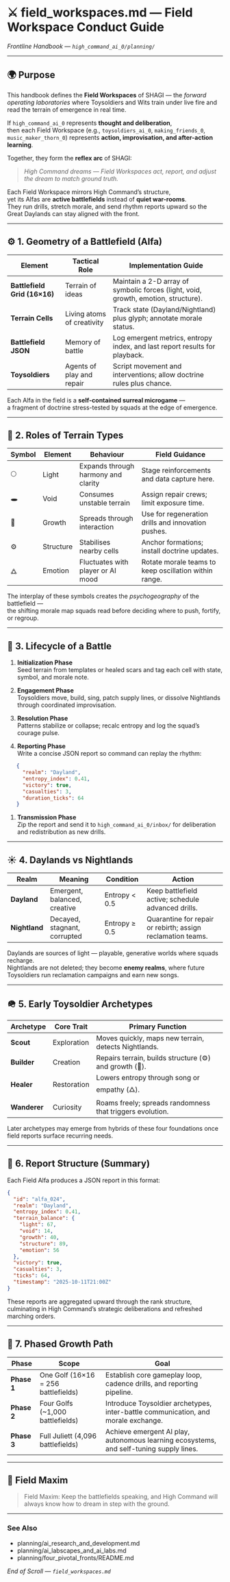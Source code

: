 # ⚔️ field_workspaces.md — Field Workspace Conduct Guide  

*Frontline Handbook — `high_command_ai_0/planning/`*

---

## 🌍 Purpose

This handbook defines the **Field Workspaces** of SHAGI — the *forward operating laboratories* where Toysoldiers and Wits train under live fire and read the terrain of emergence in real time.  

If `high_command_ai_0` represents **thought and deliberation**,  
then each Field Workspace (e.g., `toysoldiers_ai_0`, `making_friends_0`, `music_maker_thorn_0`) represents **action, improvisation, and after-action learning**.  

Together, they form the **reflex arc** of SHAGI:  
> *High Command dreams — Field Workspaces act, report, and adjust the dream to match ground truth.*

Each Field Workspace mirrors High Command’s structure,  
yet its Alfas are **active battlefields** instead of **quiet war-rooms**.  
They run drills, stretch morale, and send rhythm reports upward so the Great Daylands can stay aligned with the front.

---

## ⚙️ 1. Geometry of a Battlefield (Alfa)

| Element | Tactical Role | Implementation Guide |
|----------|---------------|----------------------|
| **Battlefield Grid (16×16)** | Terrain of ideas | Maintain a 2-D array of symbolic forces (light, void, growth, emotion, structure). |
| **Terrain Cells** | Living atoms of creativity | Track state (Dayland/Nightland) plus glyph; annotate morale status. |
| **Battlefield JSON** | Memory of battle | Log emergent metrics, entropy index, and last report results for playback. |
| **Toysoldiers** | Agents of play and repair | Script movement and interventions; allow doctrine rules plus chance. |

Each Alfa in the field is a **self-contained surreal microgame** —  
a fragment of doctrine stress-tested by squads at the edge of emergence.

---

## 🌈 2. Roles of Terrain Types

| Symbol | Element | Behaviour | Field Guidance |
|---------|----------|------------|----------------|
| 🌕 | Light | Expands through harmony and clarity | Stage reinforcements and data capture here. |
| 🕳️ | Void | Consumes unstable terrain | Assign repair crews; limit exposure time. |
| 🌿 | Growth | Spreads through interaction | Use for regeneration drills and innovation pushes. |
| ⚙️ | Structure | Stabilises nearby cells | Anchor formations; install doctrine updates. |
| 🜛 | Emotion | Fluctuates with player or AI mood | Rotate morale teams to keep oscillation within range. |

The interplay of these symbols creates the *psychogeography* of the battlefield —  
the shifting morale map squads read before deciding where to push, fortify, or regroup.

---

## 🔄 3. Lifecycle of a Battle

1. **Initialization Phase**  
   Seed terrain from templates or healed scars and tag each cell with state, symbol, and morale note.

1. **Engagement Phase**  
   Toysoldiers move, build, sing, patch supply lines, or dissolve Nightlands through coordinated improvisation.

1. **Resolution Phase**  
   Patterns stabilize or collapse; recalc entropy and log the squad’s courage pulse.

1. **Reporting Phase**  
   Write a concise JSON report so command can replay the rhythm:

```json
   {
     "realm": "Dayland",
     "entropy_index": 0.41,
     "victory": true,
     "casualties": 3,
     "duration_ticks": 64
   }
```

1. **Transmission Phase**  
   Zip the report and send it to `high_command_ai_0/inbox/` for deliberation and redistribution as new drills.

---

## ☀️ 4. Daylands vs Nightlands

| Realm | Meaning | Condition | Action |
|--------|----------|-----------|---------|
| **Dayland** | Emergent, balanced, creative | Entropy < 0.5 | Keep battlefield active; schedule advanced drills. |
| **Nightland** | Decayed, stagnant, corrupted | Entropy ≥ 0.5 | Quarantine for repair or rebirth; assign reclamation teams. |

Daylands are sources of light — playable, generative worlds where squads recharge.  
Nightlands are not deleted; they become **enemy realms**, where future Toysoldiers run reclamation campaigns and earn new songs.

---

## 🪖 5. Early Toysoldier Archetypes

| Archetype | Core Trait | Primary Function |
|------------|-------------|------------------|
| **Scout** | Exploration | Moves quickly, maps new terrain, detects Nightlands. |
| **Builder** | Creation | Repairs terrain, builds structure (⚙️) and growth (🌿). |
| **Healer** | Restoration | Lowers entropy through song or empathy (🜛). |
| **Wanderer** | Curiosity | Roams freely; spreads randomness that triggers evolution. |

Later archetypes may emerge from hybrids of these four foundations once field reports surface recurring needs.

---

## 🧮 6. Report Structure (Summary)

Each Field Alfa produces a JSON report in this format:

```json
{
  "id": "alfa_024",
  "realm": "Dayland",
  "entropy_index": 0.41,
  "terrain_balance": {
    "light": 67,
    "void": 14,
    "growth": 40,
    "structure": 89,
    "emotion": 56
  },
  "victory": true,
  "casualties": 3,
  "ticks": 64,
  "timestamp": "2025-10-11T21:00Z"
}
```

These reports are aggregated upward through the rank structure,  
culminating in High Command’s strategic deliberations and refreshed marching orders.

---

## 🚀 7. Phased Growth Path

| Phase | Scope | Goal |
|--------|--------|------|
| **Phase 1** | One Golf (16×16 = 256 battlefields) | Establish core gameplay loop, cadence drills, and reporting pipeline. |
| **Phase 2** | Four Golfs (~1,000 battlefields) | Introduce Toysoldier archetypes, inter-battle communication, and morale exchange. |
| **Phase 3** | Full Juliett (4,096 battlefields) | Achieve emergent AI play, autonomous learning ecosystems, and self-tuning supply lines. |

---

## 🌄 Field Maxim

> Field Maxim: Keep the battlefields speaking, and High Command will always know how to dream in step with the ground.

---

### See Also
- planning/ai_research_and_development.md
- planning/ai_labscapes_and_ai_labs.md
- planning/four_pivotal_fronts/README.md

*End of Scroll — `field_workspaces.md`*
